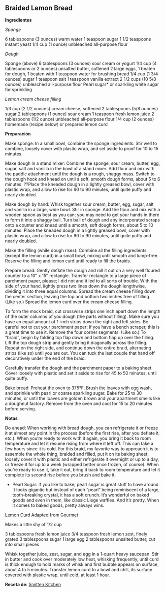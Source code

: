 ## Braided Lemon Bread

**Ingredientes**

*Sponge*

6 tablespoons (3 ounces) warm water
1 teaspoon sugar
1 1/2 teaspoons instant yeast
1/4 cup (1 ounce) unbleached all-purpose flour

*Dough*

Sponge (above)
6 tablespoons (3 ounces) sour cream or yogurt
1/4 cup (4 tablespoons or 2 ounces) unsalted butter, softened
2 large eggs, 1 beaten for dough, 1 beaten with 1 teaspoon water for brushing bread
1/4 cup (1 3/4 ounces) sugar
1 teaspoon salt
1 teaspoon vanilla extract
2 1/2 cups (10 5/8 ounces) unbleached all-purpose flour
Pearl sugar* or sparkling white sugar for sprinkling

*Lemon cream cheese filling*

1/3 cup (2 1/2 ounces) cream cheese, softened
2 tablespoons (5/8 ounces) sugar
2 tablespoons (1 ounce) sour cream
1 teaspoon fresh lemon juice
2 tablespoons (1/2 ounce) unbleached all-purpose flour
1/4 cup (2 ounces) homemade (recipe below) or prepared lemon curd

**Preparación**

Make sponge: In a small bowl, combine the sponge ingredients. Stir well to combine, loosely cover with plastic wrap, and set aside to proof for 10 to 15 minutes.

Make dough in a stand mixer: Combine the sponge, sour cream, butter, egg, sugar, salt and vanilla in the bowl of a stand mixer. Add flour and mix with the paddle attachment until the dough is a rough, shaggy mass. Switch to the dough hook and knead on until a soft, smooth dough forms, about 5 to 6 minutes. ??Place the kneaded dough in a lightly greased bowl, cover with plastic wrap, and allow to rise for 60 to 90 minutes, until quite puffy and nearly doubled.

Make dough by hand: Whisk together sour cream, butter, egg, sugar, salt and vanilla in a large, wide bowl. Stir in sponge. Add the flour and mix with a wooden spoon as best as you can; you may need to get your hands in there to form it into a shaggy ball. Turn ball of dough and any incorporated scraps onto a counter and knead until a smooth, soft dough forms, about 5 to 10 minutes. Place the kneaded dough in a lightly greased bowl, cover with plastic wrap, and allow to rise for 60 to 90 minutes, until quite puffy and nearly doubled.

Make the filling (while dough rises): Combine all the filling ingredients (except the lemon curd) in a small bowl, mixing until smooth and lump-free. Reserve the filling and lemon curd until ready to fill the braids.

Prepare bread: Gently deflate the dough and roll it out on a very well floured counter to a 10″ x 15″ rectangle. Transfer rectangle to a large piece of parchment paper, please; I did not and it led to all sorts of trouble. With the side of your hand, lightly press two lines down the dough lengthwise, dividing it into three equal columns. Spread the cream cheese filling down the center section, leaving the top and bottom two inches free of filling. (Like so.) Spread the lemon curd over the cream cheese filling.

To form the mock braid, cut crosswise strips one inch apart down the length of the outer columns of you dough (the parts without filling). Make sure you have an equal amount of 1-inch strips down the right and left sides. Be careful not to cut your parchment paper; if you have a bench scraper, this is a great time to use it. Remove the four corner segments. (Like so.) To “braid”, begin by folding top flap down and bottom flap up over the filling. Lift the top dough strip and gently bring it diagonally across the filling. Repeat on the right side, and continue down the entire braid, alternating strips (like so) until you are out. You can tuck the last couple that hand off decoratively under the end of the braid.

Carefully transfer the dough and the parchment paper to a baking sheet. Cover loosely with plastic and set it aside to rise for 45 to 50 minutes, until quite puffy.

Bake bread: Preheat the oven to 375°F. Brush the loaves with egg wash, and sprinkle with pearl or coarse sparkling sugar. Bake for 25 to 30 minutes, or until the loaves are golden brown and your apartment smells like a doughnut factory. Remove from the oven and cool for 15 to 20 minutes before serving.

**Notas**

Do ahead: When working with bread dough, you can refrigerate it or freeze it at almost any point in the process (before the first rise, after you deflate it, etc.). When you’re ready to work with it again, you bring it back to room temperature and let it resume rising from where it left off. This can take a few hours since it is cold. For this braid, my favorite way to approach it is to assemble the whole thing, braided and filled, put it on its baking sheet, loosely cover it with plastic and either refrigerate it overnight or up to a day, or freeze it for up to a week (wrapped better once frozen, of course). When you’re ready to use it, take it out, bring it back to room temperature and let it complete its second rise before you brush and bake it.

* Pearl Sugar: If you like to bake, pearl sugar is great stuff to have around. It looks gigantic but instead of each “pearl” being reminiscent of a large, tooth-breaking crystal, it has a soft crunch. It’s wonderful on baked goods and even in them, like classic Liege waffles. And it’s pretty. When it comes to baked goods, pretty always wins.

Lemon Curd
Adapted from Gourmet

Makes a little shy of 1/2 cup

3 tablespoons fresh lemon juice
3/4 teaspoon fresh lemon zest, finely grated
3 tablespoons sugar
1 large egg
2 tablespoons unsalted butter, cut into small pieces

Whisk together juice, zest, sugar, and egg in a 1-quart heavy saucepan. Stir in butter and cook over moderately low heat, whisking frequently, until curd is thick enough to hold marks of whisk and first bubble appears on surface, about 4 to 5 minutes. Transfer lemon curd to a bowl and chill, its surface covered with plastic wrap, until cold, at least 1 hour.

**Receta de:** [Smitten Kitchen](http://smittenkitchen.com/blog/2010/05/braided-lemon-bread)
